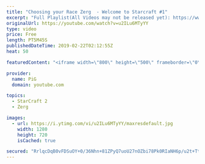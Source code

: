 ```yaml
---
title: "Choosing your Race Zerg  - Welcome to Starcraft #1"
excerpt: "Full Playlist(All Videos may not be released yet): https://www.youtube.com/playlist?list=PLFUDU8AOevUfLTtmAeBf1mvJ1VIa7dy0g  Like the content? Then consider to leave a thumbs up and subscribe! ;) -- Watch live at https://www.twitch.tv/x5_pig My NEW website: https://pigstarcraft.com/ My Twitter: https://twitter.com/x5_PiG"
originalUrl: https://youtube.com/watch?v=u2ILu6MTyYY
type: video
price: Free
length: PT5M45S
publishedDateTime: 2019-02-22T02:12:55Z
heat: 50

featuredContent: "<iframe width=\"800\" height=\"500\" frameborder=\"0\" src=\"https://www.youtube.com/embed/u2ILu6MTyYY\" allow=\"accelerometer; autoplay; encrypted-media; gyroscope; picture-in-picture\" allowfullscreen></iframe>"

provider:
  name: PiG
  domain: youtube.com

topics:
  - StarCraft 2
  - Zerg

images:
  - url: https://i.ytimg.com/vi/u2ILu6MTyYY/maxresdefault.jpg
    width: 1280
    height: 720
    isCached: true

secured: "RrlqcDqB0vFDSuOY+0/36Nhn+81ZPyQ7uoU27nOZbi78Pk0RIaNH6p/u2t+TtdLOg6HJcFFYq2yjHc9qUm2nOYG0SbZyWxWvgzulY8ypG3b1dtQ43s1DVtZUriLPihZyiC42KvE+gD6MMoOwIoBwaiOu3QKhCmhpGE3EXVn07pg2+qBQcEH8mK0hmT7U2R4o3jtGGptD8otZP2RJRE0osKpuAy5a0szKZY2r2SsfWE18eeuz3o22Ogb7dm0AaZHGsdMxfaLY31c4p93ElEqV+4TvFU/9l6CZ1ZSyPFBp+hPOV7sKLWbVP58b4pgcbIuCpcmVY++lkuRZrQfeHWWzoQOJbBq2yVXx9oN7SCgRP5FC2+i0Gj7nxJP83bucEhZK3o0Ojz7gpHRpHbtocw0BQpVxUAEnFEBepnU4ARlcI40=;8pWXz6U2oocTrYPaDCDsGw=="
---
```


